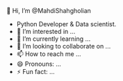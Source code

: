 <a>👋 Hi, I’m @MahdiShahgholian</a>
- Python Developer & Data scientist.
- 👀 I’m interested in ...
- 🌱 I’m currently learning ...
- 💞️ I’m looking to collaborate on ...
- 📫 How to reach me ...
- 😄 Pronouns: ...
- ⚡ Fun fact: ...

<!---
MahdiShahgholian/MahdiShahgholian is a ✨ special ✨ repository because its `README.md` (this file) appears on your GitHub profile.
You can click the Preview link to take a look at your changes.
--->
